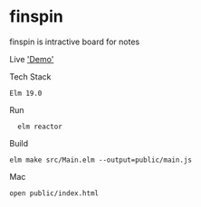 # finspin
finspin is intractive board for notes

Live ['Demo'](https://ranraj.github.io/finspin/index.html)

Tech Stack  
```
Elm 19.0
```

Run
```
  elm reactor
```  
Build
```
elm make src/Main.elm --output=public/main.js
```

Mac 
```
open public/index.html
```
